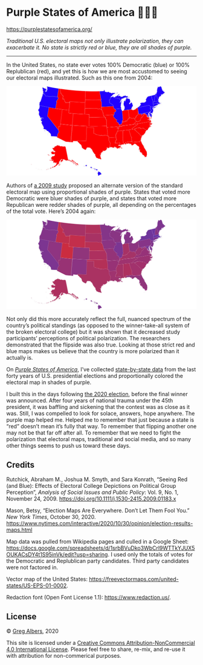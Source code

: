 # Purple States of America 💜🇺🇸

https://purplestatesofamerica.org/

*Traditional U.S. electoral maps not only illustrate polarization, they can exacerbate it. No state is strictly red or blue, they are all shades of purple.*

---

In the United States, no state ever votes 100% Democratic (blue) or 100% Replublican (red), and yet this is how we are most accustomed to seeing our electoral maps illustrated. Such as this one from 2004:

![2004 electoral map with the West Coast, New England and Rust Belt states in blue, all other states in red](img/2004-traditional.jpg)

Authors of [a 2009 study](https://doi.org/10.1111/j.1530-2415.2009.01183.x) proposed an alternate version of the standard electoral map using proportional shades of purple. States that voted more Democratic were bluer shades of purple, and states that voted more Republican were redder shades of purple, all depending on the percentages of the total vote. Here’s 2004 again:

![2004 electoral map with states colored various shades of purple](img/2004-proportional.jpg)

Not only did this more accurately reflect the full, nuanced spectrum of the country’s political standings (as opposed to the winner-take-all system of the broken electoral college) but it was shown that it decreased study participants’ perceptions of political polarization. The researchers demonstrated that the flipside was also true. Looking at those strict red and blue maps makes us believe that the country is more polarized than it actually is.

On [*Purple States of America*](https://purplestatesofamerica.org/), I've collected [state-by-state data](https://docs.google.com/spreadsheets/d/1srbBVuDko3WbCrl9WTTkYJUX5OUKACsDY4t1S95inVk/edit?usp=sharing) from the last forty years of U.S. presidential elections and proportionally colored the electoral map in shades of purple.

I built this in the days following [the 2020 election](https://en.wikipedia.org/wiki/2020_United_States_presidential_election), before the final winner was announced. After four years of national trauma under the 45th president, it was baffling and sickening that the contest was as close as it was. Still, I was compelled to look for solace, answers, hope anywhere. The purple map helped me. Helped me to remember that just because a state is “red” doesn’t mean it’s fully that way. To remember that flipping another one may not be that far off after all. To remember that we need to fight the polarization that electoral maps, traditional and social media, and so many other things seems to push us toward these days.

## Credits

Rutchick, Abraham M., Joshua M. Smyth, and Sara Konrath, “Seeing Red (and Blue): Effects of Electoral College Depictions on Political Group Perception”, *Analysis of Social Issues and Public Policy*: Vol. 9, No. 1, November 24, 2009. https://doi.org/10.1111/j.1530-2415.2009.01183.x

Mason, Betsy, “Election Maps Are Everywhere. Don’t Let Them Fool You.” *New York Times*, October 30, 2020. https://www.nytimes.com/interactive/2020/10/30/opinion/election-results-maps.html

Map data was pulled from Wikipedia pages and culled in a Google Sheet: https://docs.google.com/spreadsheets/d/1srbBVuDko3WbCrl9WTTkYJUX5OUKACsDY4t1S95inVk/edit?usp=sharing. I used only the totals of votes for the Democratic and Replublican party candidates. Third party candidates were not factored in.

Vector map of the United States: https://freevectormaps.com/united-states/US-EPS-01-0002.

Redaction font (Open Font License 1.1): https://www.redaction.us/.

## License

© [Greg Albers](https://geealbers.net/), 2020

This site is licensed under a [Creative Commons Attribution-NonCommercial 4.0 International License](https://creativecommons.org/licenses/by-nc/4.0/). Please feel free to share, re-mix, and re-use it with attribution for non-commerical purposes.
